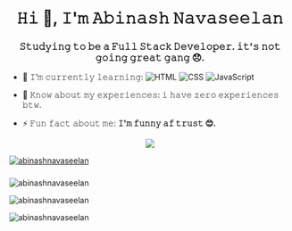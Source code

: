 <h1 align="center">𝙷𝚒 👋, 𝙸'𝚖 𝙰𝚋𝚒𝚗𝚊𝚜𝚑 𝙽𝚊𝚟𝚊𝚜𝚎𝚎𝚕𝚊𝚗</h1>
<h3 align="center">𝚂𝚝𝚞𝚍𝚢𝚒𝚗𝚐 𝚝𝚘 𝚋𝚎 𝚊 𝙵𝚞𝚕𝚕 𝚂𝚝𝚊𝚌𝚔 𝙳𝚎𝚟𝚎𝚕𝚘𝚙𝚎𝚛. 𝚒𝚝'𝚜 𝚗𝚘𝚝 𝚐𝚘𝚒𝚗𝚐 𝚐𝚛𝚎𝚊𝚝 𝚐𝚊𝚗𝚐 😞. </h3>

- 🌱 𝙸’𝚖 𝚌𝚞𝚛𝚛𝚎𝚗𝚝𝚕𝚢 𝚕𝚎𝚊𝚛𝚗𝚒𝚗𝚐:  ![HTML](https://img.shields.io/badge/HTML-E34F26?logo=html5&logoColor=white)  ![CSS](https://img.shields.io/badge/CSS-007BFF?logo=css&logoColor=white)  ![JavaScript](https://img.shields.io/badge/JavaScript-F7DF1E?logo=javascript&logoColor=black)

- 📄 𝙺𝚗𝚘𝚠 𝚊𝚋𝚘𝚞𝚝 𝚖𝚢 𝚎𝚡𝚙𝚎𝚛𝚒𝚎𝚗𝚌𝚎𝚜: 𝚒 𝚑𝚊𝚟𝚎 𝚣𝚎𝚛𝚘 𝚎𝚡𝚙𝚎𝚛𝚒𝚎𝚗𝚌𝚎𝚜 𝚋𝚝𝚠.

- ⚡ 𝙵𝚞𝚗 𝚏𝚊𝚌𝚝 𝚊𝚋𝚘𝚞𝚝 𝚖𝚎: **𝙸'𝚖 𝚏𝚞𝚗𝚗𝚢 𝚊𝚏 𝚝𝚛𝚞𝚜𝚝 😊.**

<p align="center">
<img src="./assets/images/Kira-TweakingLowRes.gif" />
</p>

<p align="left"> <a href="https://github.com/ryo-ma/github-profile-trophy"><img src="https://github-profile-trophy.vercel.app/?username=abinashnavaseelan" alt="abinashnavaseelan" /></a> </p>

<h3 align="right"></h3>
<p align="left">
</p>

<p><img align="center" src="https://github-readme-stats.vercel.app/api/top-langs?username=abinashnavaseelan&show_icons=true&theme=dark&locale=en&layout=compact" alt="abinashnavaseelan" /></p>

<p>&nbsp;<img align="left" src="https://github-readme-stats.vercel.app/api?username=abinashnavaseelan&show_icons=true&theme=dark&locale=en" alt="abinashnavaseelan" /></p>

<p><img align="left" src="https://github-readme-streak-stats.herokuapp.com/?user=abinashnavaseelan&theme=dark" alt="abinashnavaseelan" /></p>

